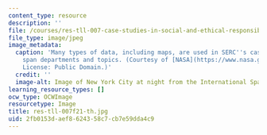 ```yaml
---
content_type: resource
description: ''
file: /courses/res-tll-007-case-studies-in-social-and-ethical-responsibilities-of-computing-fall-2021/2fb0153daef8624358c7cb7e59dda4c9_res-tll-007f21-th.jpg
file_type: image/jpeg
image_metadata:
  caption: 'Many types of data, including maps, are used in SERC''s case studies which
    span departments and topics. (Courtesy of [NASA](https://www.nasa.gov/image-feature/nyc-last-night).
    License: Public Domain.)'
  credit: ''
  image-alt: Image of New York City at night from the International Space Station.
learning_resource_types: []
ocw_type: OCWImage
resourcetype: Image
title: res-tll-007f21-th.jpg
uid: 2fb0153d-aef8-6243-58c7-cb7e59dda4c9
---
```

